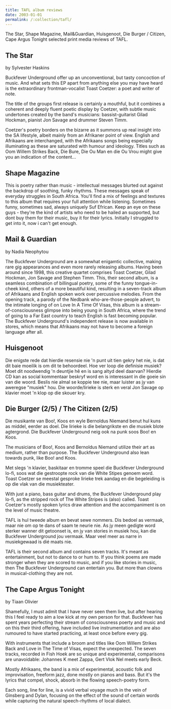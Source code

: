 ```yaml
---
title: TAFL album reviews
date: 2003-01-01
permalink: /:collection/tafl/
---
```


The Star, Shape Magazine, Mail&Guardian, Huisgenoot, Die Burger / Citizen, Cape Argus Tonight selected print media reviews of TAFL.

## The Star

by Sylvester Haskins

Buckfever Underground offer up an unconventional, but tasty concoction of music. And what sets this EP apart from anything else you may have heard is the extraordinary frontman-vocalist Toast Coetzer: a poet and writer of note.

The title of the groups first release is certainly a mouthful, but it combines a coherent and deeply fluent poetic display by Coetzer, with subtle music undertones created by the band's musicians: bassist-guitarist Gilad Hockman, pianist Jon Savage and drummer Steven Timm.

Coetzer's poetry borders on the bizarre as it summons up real insight into the SA lifestyle, albeit mainly from an Afrikaner point of view. English and Afrikaans are interchanged, with the Afrikaans songs being especially illuminating as these are saturated with humour and ideology. Titles such as Oom Willem Strikes Back, Die Bure, Die Ou Man en die Ou Vrou might give you an indication of the content...

## Shape Magazine

This is poetry rather than music - intellectual messages blurted out against the backdrop of soothing, funky rhythms. These messages speak of everyday struggles in South Africa. You'll find a mix of feelings and textures to this album that requires your full attention while listening. Sometimes funny, sometimes sad, always uniquely Suf Efrican. Keep an eye on these guys - they're the kind of artists who need to be hailed an supported, but dont buy them for their music, buy it for their lyrics. Initially I struggled to get into it, now i can't get enough.

## Mail & Guardian

by Nadia Neophytou

The Buckfever Underground are a somewhat enigamtic collective, making rare gig appearances and even more rarely releasing albums. Having been around since 1998, this creative quartet comprises Toast Coetzer, Gilad Hockman, Jon Savage and Stephen Timm. This, their second album, is a seamless combination of billingual poetry, some of the funny tongue-in-cheek kind, others of a more beautiful kind, resulting in a seven-track album of Afrikaans and English spoken work over percussive melodies. From the opening track, a parody of the Nedbank who-are-those-people advert, to the intimate longing of on Love In A Time Of Visas, this album is a stream-of-consciousness glimpse into being young in South Africa, where the trend of going to a Far East country to teach English is fast becoming popular. The Buckfever Underground's independent release is now available in stores, which means that Afrikaans may not have to become a foreign language after all.

## Huisgenoot

Die enigste rede dat hierdie resensie nie 'n punt uit tien gekry het nie, is dat dit baie moeilik is om dit te behoordeel. Hoe ver loop die definisie musiek? Moet dit noodwendig 'n deuntjie hê en is sang altyd deel daarvan? Hierdie CD kan as social kommentaar beskryf word en is interessant in die goeie sin van die woord. Beslis nie almal se koppie tee nie, maar luister as jy van aweregse "musiek" hou. Die woorde/lirieke is sterk en veral Jon Savage op klavier moet 'n klop op die skouer kry.

## Die Burger (2/5) / The Citizen (2/5)

Die musikante van Boo!, Koos en wyle Bernoldus Niemand benut hul kuns as middel, eerder as doel. Die lirieke is die belangrikste en die musiek blote agtergrond. Die Buckfever Underground neig ook na punk soos Boo! en Koos.

The musicians of Boo!, Koos and Bernoldus Niemand utilize their art as medium, rather than purpose. The Buckfever Underground also lean towards punk, like Boo! and Koos.

Met slegs 'n klavier, baskitaar en tromme speel die Buckfever Underground lo-fi, soos wat die gestroopte rock van die White Stipes genoem word. Toast Coetzer se meestal gesproke lirieke trek aandag en die begeleiding is op die vlak van die musiekteater.

With just a piano, bass guitar and drums, the Buckfever Underground play lo-fi, as the stripped rock of The White Stripes is (also) called. Toast Coetzer's mostly spoken lyrics draw attention and the accompaniment is on the level of music theatre.

TAFL is hul tweede album en bevat sewe nommers. Dis bedoel as vermaak, maar nie om op te dans of saam te neurie nie. As jy meen gedigte word sterker wanner dit getoonset is, en jy van stories in musiek hou, kan die Buckfever Underground jou vermaak. Maar veel meer as narre in musiekgewaad is dié maats nie.

TAFL is their second album and contains seven tracks. It's meant as entertainment, but not to dance to or hum to. If you think poems are made stronger when they are scored to music, and if you like stories in music, then The Buckfever Underground can entertain you. But more than clowns in musical-clothing they are not.

## The Cape Argus Tonight

by Tiaan Olivier

Shamefully, I must admit that I have never seen them live, but after hearing this I feel ready to aim a low kick at my own person for that. Buckfever has spent years perfecting their stream of consciousness poerty and music and on this their third offering, have included live instrumentation and are also rumoured to have started practicing, at least once before every gig.

With instruments that include a broom and titles like Oom Willem Strikes Back and Love in The Time of Visas, expect the unexpected. The seven tracks, recorded in Fish Hoek are so unique and experimental, comparisons are unavoidable: Johannes K meet Zappa, Gert Vlok Nel meets early Beck.

Mostly Afrikaans, the band is a mix of experimental, acoustic folk and improvisation, freeform jazz, done mostly on pianos and bass. But it's the lyrics that compel, shock, absorb in the flowing speech-poetry form.

Each song, line for line, is a vivid verbal voyage much in the vein of Ginsberg and Dylan, focusing on the effect of the sound of certain words while capturing the natural speech-rhythms of local dialect.
